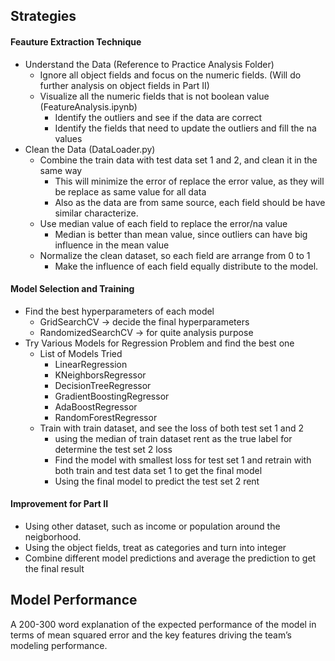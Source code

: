 ## Strategies 
#### Feauture Extraction Technique
- Understand the Data (Reference to Practice Analysis Folder)
    - Ignore all object fields and focus on the numeric fields.  (Will do further analysis on object fields in Part II)
    - Visualize all the numeric fields that is not boolean value (FeatureAnalysis.ipynb)
        - Identify the outliers and see if the data are correct
        - Identify the fields that need to update the outliers and fill the na values 
- Clean the Data (DataLoader.py)
    - Combine the train data with test data set 1 and 2, and clean it in the same way
        - This will minimize the error of replace the error value, as they will be replace as same value for all data
        - Also as the data are from same source, each field should be have similar characterize.
    - Use median value of each field to replace the error/na value
        - Median is better than mean value, since outliers can have big influence in the mean value
    - Normalize the clean dataset, so each field are arrange from 0 to 1
        - Make the influence of each field equally distribute to the model.
        
#### Model Selection and Training
- Find the best hyperparameters of each model
    - GridSearchCV -> decide the final hyperparameters
    - RandomizedSearchCV -> for quite analysis purpose
- Try Various Models for Regression Problem and find the best one
    - List of Models Tried
        - LinearRegression
        - KNeighborsRegressor
        - DecisionTreeRegressor
        - GradientBoostingRegressor
        - AdaBoostRegressor
        - RandomForestRegressor
    - Train with train dataset, and see the loss of both test set 1 and 2
        - using the median of train dataset rent as the true label for determine the test set 2 loss
        - Find the model with smallest loss for test set 1 and retrain with both train and test data set 1 to get the final model
        - Using the final model to predict the test set 2 rent

#### Improvement for Part II
- Using other dataset, such as income or population around the neigborhood.
- Using the object fields, treat as categories and turn into integer
- Combine different model predictions and average the prediction to get the final result


## Model Performance


A 200-300 word explanation of the expected performance of the model in terms of mean squared error and the key features driving the team’s modeling performance.

